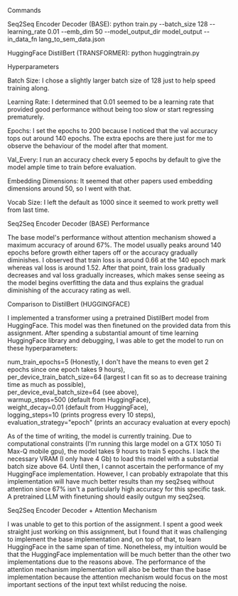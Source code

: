 Commands

Seq2Seq Encoder Decoder (BASE): python train.py --batch_size 128 --learning_rate 0.01 --emb_dim 50 --model_output_dir model_output --in_data_fn lang_to_sem_data.json

HuggingFace DistilBert (TRANSFORMER): python huggingtrain.py



Hyperparameters

Batch Size: I chose a slightly larger batch size of 128 just to help speed training along.

Learning Rate: I determined that 0.01 seemed to be a learning rate that provided good performance without being too slow or start regressing prematurely.

Epochs: I set the epochs to 200 because I noticed that the val accuracy tops out around 140 epochs.  The extra epochs are there just for me to observe the behaviour of the model after that moment.

Val_Every: I run an accuracy check every 5 epochs by default to give the model ample time to train before evaluation.

Embedding Dimensions: It seemed that other papers used embedding dimensions around 50, so I went with that.

Vocab Size: I left the default as 1000 since it seemed to work pretty well from last time.



Seq2Seq Encoder Decoder (BASE) Performance

The base model's performance without attention mechanism showed a maximum accuracy of around 67%.  The model usually peaks around 140 epochs before growth either tapers off or the accuracy gradually diminishes.  I observed that train loss is around 0.66 at the 140 epoch mark whereas val loss is around 1.52.  After that point, train loss gradually decreases and val loss gradually increases, which makes sense seeing as the model begins overfitting the data and thus explains the gradual diminishing of the accuracy rating as well.  



Comparison to DistilBert (HUGGINGFACE)

I implemented a transformer using a pretrained DistilBert model from HuggingFace.  This model was then finetuned on the provided data from this assignment.  After spending a substantial amount of time learning HuggingFace library and debugging, I was able to get the model to run on these hyperparameters:

num_train_epochs=5 (Honestly, I don't have the means to even get 2 epochs since one epoch takes 9 hours),              
per_device_train_batch_size=64 (largest I can fit so as to decrease training time as much as possible),  
per_device_eval_batch_size=64 (see above),   
warmup_steps=500 (default from HuggingFace),                
weight_decay=0.01 (default from HuggingFace),         
logging_steps=10 (prints progress every 10 steps),
evaluation_strategy="epoch" (prints an accuracy evaluation at every epoch)

As of the time of writing, the model is currently training.  Due to computational constraints (I'm running this large model on a GTX 1050 Ti Max-Q mobile gpu), the model takes 9 hours to train 5 epochs.  I lack the necessary VRAM (I only have 4 Gb) to load this model with a substantial batch size above 64.  Until then, I cannot ascertain the performance of my HuggingFace implementation.  However, I can probably extrapolate that this implementation will have much better results than my seq2seq without attention since 67% isn't a particularly high accuracy for this specific task.  A pretrained LLM with finetuning should easily outgun my seq2seq.



Seq2Seq Encoder Decoder + Attention Mechanism

I was unable to get to this portion of the assignment.  I spent a good week straight just working on this assignment, but I found that it was challenging to implement the base implementation and, on top of that, to learn HuggingFace in the same span of time.  Nonetheless, my intuition would be that the HuggingFace implementation will be much better than the other two implementations due to the reasons above.  The performance of the attention mechanism implementation will also be better than the base implementation because the attention mechanism would focus on the most important sections of the input text whilst reducing the noise.